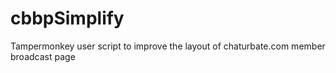 # cbbpSimplify
Tampermonkey user script to improve the layout of chaturbate.com member broadcast page
